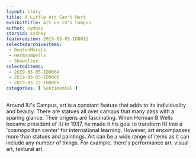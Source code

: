 ```yaml
---
layout: story
title: A Little Art Can't Hurt
exhibittitle: Art on IU's Campus
author: sydney
storyid: sydney
featureditem: 2019-03-05-ID0011
selectedarchiveitems:
 - BentonMurals
 - HermanBWells
 - Showalter
selecteditems:
 - 2019-03-05-ID0004
 - 2019-03-05-ID0006
 - 2019-03-22-ID0005
categories: [ Sentimental ]
---
```


Around IU's Campus, art is a constant feature that adds to its individuality and beauty. There are statues all over campus that many pass with a sparing glance. Their origens are fascinating. When Herman B Wells became president of IU in 1937, he made it his goal to trandorm IU into a 'cosmopolitan center' for international learning. However, art encompasses more than statues and paintings. Art can be a wide range of items as it can include any number of things. For example, there's performance art, visual art, textural art.
